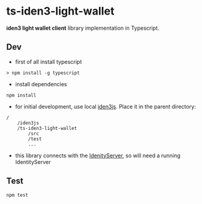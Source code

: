 # ts-iden3-light-wallet
**iden3 light wallet client** library implementation in Typescript.


## Dev
- first of all install typescript
```
> npm install -g typescript
```

- install dependencies
```
npm install
```

- for initial development, use local [iden3js](https://github.com/iden3/iden3js). Place it in the parent directory:
```
/
    /iden3js
    /ts-iden3-light-wallet
        /src
        /test
        ...
```

- this library connects with the [IdenityServer](https://github.com/iden3/go-iden3-servers), so will need a running IdentityServer

## Test
```
npm test
```